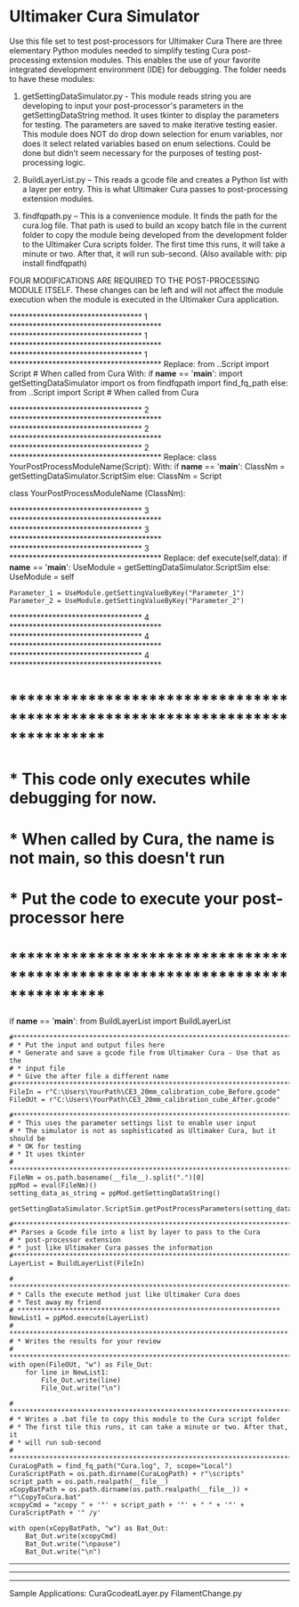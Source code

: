 # Ultimaker Cura Simulator

Use this file set to test post-processors for Ultimaker Cura
There are three elementary Python modules needed to simplify testing Cura post-processing extension modules. This enables the use of your favorite integrated development environment (IDE) for debugging. The folder needs to have these modules: 

1. getSettingDataSimulator.py - This module reads string you are developing to input your post-processor's parameters in the getSettingDataString method. It uses tkinter to display the parameters for testing. The parameters are saved to make iterative testing easier. This module does NOT do drop down selection for enum variables, nor does it select related variables based on enum selections. Could be done but didn’t seem necessary for the purposes of testing post-processing logic.

2. BuildLayerList.py – This reads a gcode file and creates a Python list with a layer per entry. This is what Ultimaker Cura passes to post-processing extension modules.

3. findfqpath.py – This is a convenience module. It finds the path for the cura.log file. That path is used to build an xcopy batch file in the current folder to copy the module being developed from the development folder to the Ultimaker Cura scripts folder. The first time this runs, it will take a minute or two. After that, it will run sub-second. (Also available with: pip install findfqpath) 

FOUR  MODIFICATIONS ARE REQUIRED TO THE POST-PROCESSING MODULE ITSELF. These changes can be left and will not affect the module execution when the module is executed in the Ultimaker Cura application.

********************************** 1 ***************************************
********************************** 1 ***************************************
********************************** 1 ***************************************
Replace:     from ..Script import Script # When called from Cura
With:
if __name__ == '__main__':
    import getSettingDataSimulator
    import os
    from findfqpath import find_fq_path
else:
    from ..Script import Script # When called from Cura

********************************** 2 ***************************************
********************************** 2 ***************************************
********************************** 2 ***************************************
Replace: class YourPostProcessModuleName(Script):
With:
if __name__ == '__main__':
    ClassNm = getSettingDataSimulator.ScriptSim
else:
    ClassNm = Script

class YourPostProcessModuleName (ClassNm):

********************************** 3 ***************************************
********************************** 3 ***************************************
********************************** 3 ***************************************
Replace: 
def execute(self,data):
    if __name__ == '__main__':
        UseModule = getSettingDataSimulator.ScriptSim
    else:
        UseModule = self

    Parameter_1 = UseModule.getSettingValueByKey("Parameter_1")
    Parameter_2 = UseModule.getSettingValueByKey("Parameter_2")

********************************** 4 ***************************************
********************************** 4 ***************************************
********************************** 4 ***************************************
# ***************************************************************************
# * This code only executes while debugging for now.
# * When called by Cura, the __name__ is not __main__, so this doesn't run
# * Put the code to execute your post-processor here
# ***************************************************************************

if __name__ == '__main__':
    from BuildLayerList import BuildLayerList

    #************************************************************************
    # * Put the input and output files here
    # * Generate and save a gcode file from Ultimaker Cura - Use that as the                        
    # * input file
    # * Give the after file a different name
    #************************************************************************    FileIn = r"C:\Users\YourPath\CE3_20mm_calibration_cube_Before.gcode"
    FileOUt = r"C:\Users\YourPath\CE3_20mm_calibration_cube_After.gcode"

    #**************************************************************************
    # * This uses the parameter settings list to enable user input
    # * The simulator is not as sophisticated as Ultimaker Cura, but it should be 
    # * OK for testing
    # * It uses tkinter
    # **************************************************************************    FileNm = os.path.basename(__file__).split(".")[0]
    ppMod = eval(FileNm)()
    setting_data_as_string = ppMod.getSettingDataString()

    getSettingDataSimulator.ScriptSim.getPostProcessParameters(setting_data_as_string)

    #**********************************************************************
    #* Parses a Gcode file into a list by layer to pass to the Cura 
    # * post-processor extension
    # * just like Ultimaker Cura passes the information
    #************************************************************************
    LayerList = BuildLayerList(FileIn)

    # ***********************************************************************
    # * Calls the execute method just like Ultimaker Cura does
    # * Test away my friend
    # ******************************************************************
    NewList1 = ppMod.execute(LayerList)  
    # **********************************************************************
    # * Writes the results for your review
    # ***********************************************************************
    with open(FileOUt, "w") as File_Out:
        for line in NewList1:
            File_Out.write(line)
            File_Out.write("\n")

    # **************************************************************************
    # * Writes a .bat file to copy this module to the Cura script folder
    # * The first tile this runs, it can take a minute or two. After that, it
    # * will run sub-second
    # **************************************************************************
    CuraLogPath = find_fq_path("Cura.log", 7, scope="Local")
    CuraScriptPath = os.path.dirname(CuraLogPath) + r"\scripts"
    script_path = os.path.realpath(__file__)
    xCopyBatPath = os.path.dirname(os.path.realpath(__file__)) + r"\CopyToCura.bat"
    xcopyCmd = "xcopy " + '"' + script_path + '"' + " " + '"' + CuraScriptPath + '" /y'
    
    with open(xCopyBatPath, "w") as Bat_Out:
        Bat_Out.write(xcopyCmd)
        Bat_Out.write("\npause")
        Bat_Out.write("\n")

*************************************************************************
*************************************************************************
*************************************************************************

Sample Applications:
CuraGcodeatLayer.py
FilamentChange.py
